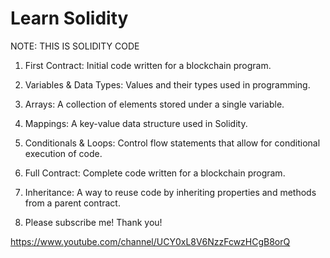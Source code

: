 # Learn Solidity

NOTE: THIS IS SOLIDITY CODE

1. First Contract: Initial code written for a blockchain program.

2. Variables & Data Types: Values and their types used in programming.

3. Arrays: A collection of elements stored under a single variable.

4. Mappings: A key-value data structure used in Solidity.

5. Conditionals & Loops: Control flow statements that allow for conditional execution of code.

6. Full Contract: Complete code written for a blockchain program.

7. Inheritance: A way to reuse code by inheriting properties and methods from a parent contract.

8. Please subscribe me! Thank you!

https://www.youtube.com/channel/UCY0xL8V6NzzFcwzHCgB8orQ
